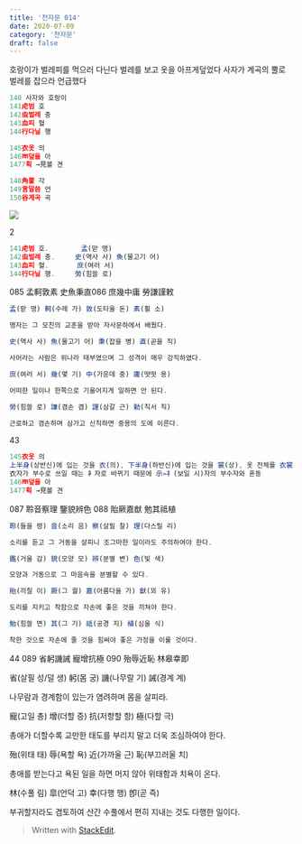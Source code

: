 ```yaml
---
title: '천자문 014'
date: 2020-07-09
category: '천자문'
draft: false
---
```

호랑이가 벌레피를 먹으러 다닌다
벌레를 보고 옷을 아프게덮었다
사자가 계곡의 뿔로 벌레를 잡으라 언급했다
```js
140 사자와 호랑이
141虍범 호
142虫벌레 충
143血피 혈
144行다닐 행

145衣옷 의
146襾덮을 아
1477획 →見볼 견

148角뿔 각
149言말씀 언
150谷계곡 곡
```
![](https://i.ibb.co/ygY0w84/2020-07-09-11-29-49.png)



2
```js
141虍범 호.        孟(맏 맹) 
142虫벌레 충.     史(역사 사) 魚(물고기 어) 
143血피 혈.       庶(여러 서)
144行다닐 행.     勞(힘쓸 로)
```
085 孟軻敦素 史魚秉直086 庶幾中庸 勞謙謹敕 
```js
孟(맏 맹) 軻(수레 가) 敦(도타울 돈) 素(흴 소)

맹자는 그 모친의 교훈을 받아 자사문하에서 배웠다.

史(역사 사) 魚(물고기 어) 秉(잡을 병) 直(곧을 직)

사어라는 사람은 위나라 태부였으며 그 성격이 매우 강직하였다.

庶(여러 서) 幾(몇 기) 中(가운데 중) 庸(떳떳 용)

어떠한 일이나 한쪽으로 기울어지게 일하면 안 된다.

勞(힘쓸 로) 謙(겸손 겸) 謹(삼갈 근) 勅(칙서 칙)

근로하고 겸손하며 삼가고 신칙하면 중용의 도에 이른다.
```
43
```js
145衣옷 의
上半身(상반신)에 입는 것을 衣(의), 下半身(하반신)에 입는 것을 裳(상), 옷 전체를 衣裳(의상)
衣자가 부수로 쓰일 때는 衤자로 바뀌기 때문에 示=礻(보일 시)자의 부수자와 혼동
146襾덮을 아
1477획 →見볼 견
```
087 聆音察理 鑒貌辨色 
088 貽厥嘉猷 勉其祗植 
```js
聆(들을 령) 音(소리 음) 察(살필 찰) 理(다스릴 리)

소리를 듣고 그 거동을 살피니 조그마한 일이라도 주의하여야 한다.

鑑(거울 감) 貌(모양 모) 辨(분별 변) 色(빛 색)

모양과 거동으로 그 마음속을 분별할 수 있다.

貽(끼칠 이) 厥(그 궐) 嘉(아름다울 가) 猷(꾀 유)

도리를 지키고 착함으로 자손에 좋은 것을 끼쳐야 한다.

勉(힘쓸 면) 其(그 기) 祗(공경 지) 植(심을 식)

착한 것으로 자손에 줄 것을 힘써야 좋은 가정을 이룰 것이다.
```
44
089 省躬譏誡 寵增抗極 090 殆辱近恥 林皋幸即

省(살필 성/덜 생) 躬(몸 궁) 譏(나무랄 기) 誡(경계 계)

나무람과 경계함이 있는가 염려하며 몸을 살피라.

寵(고일 총) 增(더할 증) 抗(저항할 항) 極(다할 극)

총애가 더할수록 교만한 태도를 부리지 말고 더욱 조심하여야 한다.

殆(위태 태) 辱(욕할 욕) 近(가까울 근) 恥(부끄러울 치)

총애를 받는다고 욕된 일을 하면 머지 않아 위태함과 치욕이 온다.

林(수풀 림) 皐(언덕 고) 幸(다행 행) 卽(곧 즉)

부귀할지라도  겸토하여  산간  수풀에서  편히  지내는  것도  다행한  일이다.
> Written with [StackEdit](https://stackedit.io/).
<!--stackedit_data:
eyJoaXN0b3J5IjpbMTc4ODMzOTg4MSwtNTA1NjQ1NDA3LC0zOT
c0OTEyNDcsMTMzNTQyMTA2NCwxMzE0MzE5MjM3LC0xNDU1OTEz
OTMzLDEyMzU0NTU2NzIsLTU4MDQ4MDYwLC04NjQ5MDA0MjMsLT
E3MTczODYzNzYsLTIwNzE3NDIwNTAsNTk0NDk0ODQ5XX0=
-->